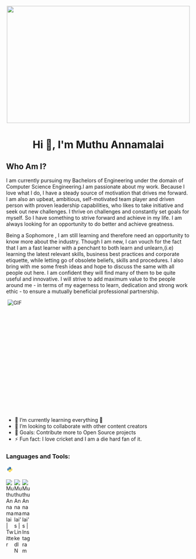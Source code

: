 <p align="center"> <img src="https://raw.githubusercontent.com/muthuannamalai12/muthuannamalai12/master/assets/hello.gif" width="500" height="320"  /> </p>
<h1 align="center">Hi 👋, I'm Muthu Annamalai</h1>
<!--
**muthuannamalai12/muthuannamalai12** is a ✨ _special_ ✨ repository because its `README.md` (this file) appears on your GitHub profile.-->

<!--
Here are some ideas to get you started:-->
<!--
- 🔭 I’m currently working on ...
- 🌱 I’m currently learning ...
- 👯 I’m looking to collaborate on ...
- 🤔 I’m looking for help with ...
- 💬 Ask me about ...
- 📫 How to reach me: ...
- 😄 Pronouns: ...
- ⚡ Fun fact: ...
-->
## Who Am I?
I am currently pursuing my Bachelors of Engineering under the domain of Computer Science Engineering.I am passionate about my work. Because I love what I do, I have a steady source of motivation that drives me forward. I am also an upbeat, ambitious, self-motivated team player and driven person with proven leadership capabilities, who likes to take initiative and seek out new challenges. I thrive on challenges and constantly set goals for myself. So I have something to strive forward and achieve in my life. I am always looking for an opportunity to do better and achieve greatness.

Being a Sophomore , I am still learning and therefore need an opportunity to know more about the industry. Though I am new, I can vouch for the fact that I am a fast learner with a penchant to both learn and unlearn,(i.e) learning the latest relevant skills, business best practices and corporate etiquette, while letting go of obsolete beliefs, skills and procedures. I also bring with me some fresh ideas and hope to discuss the same with all people out here. I am confident they will find many of them to be quite useful and innovative. I will strive to add maximum value to the people around me - in terms of my eagerness to learn, dedication and strong work ethic - to ensure a mutually beneficial professional partnership. 

  <img align="right" alt="GIF"  src="https://raw.githubusercontent.com/muthuannamalai12/muthuannamalai12/master/assets/code.gif" width="500" height="320" />

- 🌱 I’m currently learning everything 🤣
- 👯 I’m looking to collaborate with other content creators
- 🥅  Goals: Contribute more to Open Source projects
- ⚡ Fun fact: I love cricket and I am a die hard fan of it.

### Languages and Tools:

<code><img height="20" src="https://raw.githubusercontent.com/github/explore/80688e429a7d4ef2fca1e82350fe8e3517d3494d/topics/python/python.png"></code>






<a href="https://twitter.com/muthuannamalai_">
  <img align="left" alt="Muthu Annamalai | Twitter" width="22px" src="https://raw.githubusercontent.com/peterthehan/peterthehan/master/assets/twitter.svg" />
</a>
<a href="https://www.linkedin.com/in/muthu-annamalai/">
  <img align="left" alt="Muthu Annamalai's | LinkedIN" width="22px" src="https://raw.githubusercontent.com/peterthehan/peterthehan/master/assets/linkedin.svg" />
</a>
<a href="https://www.instagram.com/muthuannamalai12/">
  <img align="left" alt="Muthu Annamalai's | Instagram" width="22px" src="https://www.flaticon.com/svg/static/icons/svg/174/174855.svg" />
</a>


